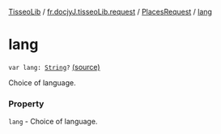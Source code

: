 [TisseoLib](../../index.md) / [fr.docjyJ.tisseoLib.request](../index.md) / [PlacesRequest](index.md) / [lang](./lang.md)

# lang

`var lang: `[`String`](https://kotlinlang.org/api/latest/jvm/stdlib/kotlin/-string/index.html)`?` [(source)](https://github.com/docjyJ/TisseoLib/tree/master/src/main/kotlin/fr/docjyJ/tisseoLib/request/PlacesRequest.kt#L47)

Choice of language.

### Property

`lang` - Choice of language.